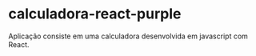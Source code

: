 # calculadora-react-purple
Aplicação consiste em uma calculadora desenvolvida em javascript com React.
